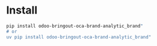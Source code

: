 # Install

```bash
pip install odoo-bringout-oca-brand-analytic_brand"
# or
uv pip install odoo-bringout-oca-brand-analytic_brand"
```
